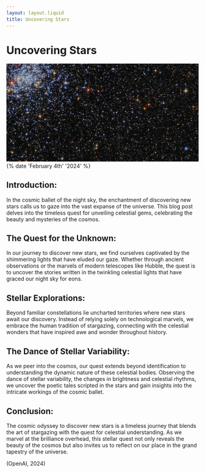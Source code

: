 ```yaml
---
layout: layout.liquid
title: Uncovering Stars
---
```


# **Uncovering Stars**
<img src="/images/stars.jpg" alt="Hubble Stars" id="stars">
{% date 'February 4th' '2024' %}

## Introduction:

In the cosmic ballet of the night sky, the enchantment of discovering new stars calls us to gaze into the vast expanse of the universe. This blog post delves into the timeless quest for unveiling celestial gems, celebrating the beauty and mysteries of the cosmos.

## The Quest for the Unknown:

In our journey to discover new stars, we find ourselves captivated by the shimmering lights that have eluded our gaze. Whether through ancient observations or the marvels of modern telescopes like Hubble, the quest is to uncover the stories written in the twinkling celestial lights that have graced our night sky for eons.

## Stellar Explorations:

Beyond familiar constellations lie uncharted territories where new stars await our discovery. Instead of relying solely on technological marvels, we embrace the human tradition of stargazing, connecting with the celestial wonders that have inspired awe and wonder throughout history.

## The Dance of Stellar Variability:

As we peer into the cosmos, our quest extends beyond identification to understanding the dynamic nature of these celestial bodies. Observing the dance of stellar variability, the changes in brightness and celestial rhythms, we uncover the poetic tales scripted in the stars and gain insights into the intricate workings of the cosmic ballet.

## Conclusion:

The cosmic odyssey to discover new stars is a timeless journey that blends the art of stargazing with the quest for celestial understanding. As we marvel at the brilliance overhead, this stellar quest not only reveals the beauty of the cosmos but also invites us to reflect on our place in the grand tapestry of the universe.

(OpenAI, 2024)
